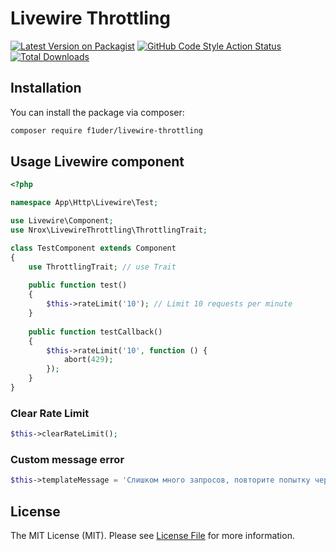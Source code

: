 # Livewire Throttling

[![Latest Version on Packagist](https://img.shields.io/packagist/v/f1uder/livewire-throttling.svg?style=flat-square)](https://packagist.org/packages/f1uder/laravel-notification)
[![GitHub Code Style Action Status](https://img.shields.io/github/workflow/status/f1uder/livewire-throttling/Fix%20PHP%20code%20style%20issues?label=code%20style)](https://github.com/f1uder/laravel-notification/actions?query=workflow%3A"Fix+PHP+code+style+issues"+branch%3Amain)
[![Total Downloads](https://img.shields.io/packagist/dt/f1uder/livewire-throttling.svg?style=flat-square)](https://packagist.org/packages/f1uder/laravel-notification)


## Installation

You can install the package via composer:

```bash
composer require f1uder/livewire-throttling
```

## Usage Livewire component

```php
<?php

namespace App\Http\Livewire\Test;

use Livewire\Component;
use Nrox\LivewireThrottling\ThrottlingTrait;

class TestComponent extends Component
{
    use ThrottlingTrait; // use Trait
    
    public function test()
    {
        $this->rateLimit('10'); // Limit 10 requests per minute
    }
    
    public function testCallback()
    {
        $this->rateLimit('10', function () {
            abort(429);
        });
    }
}
```

### Clear Rate Limit
```php
$this->clearRateLimit();
```

### Custom message error
```php
$this->templateMessage = 'Слишком много запросов, повторите попытку через :sec: сек.';
```


## License

The MIT License (MIT). Please see [License File](LICENSE.md) for more information.
